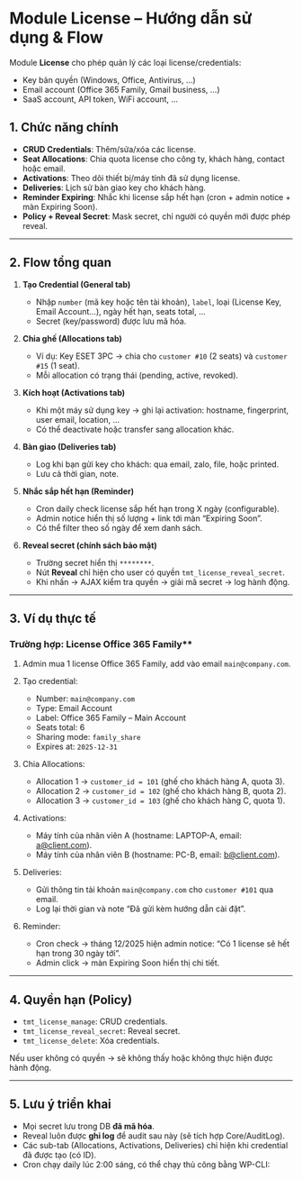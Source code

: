 # Module License – Hướng dẫn sử dụng & Flow

Module **License** cho phép quản lý các loại license/credentials:  

- Key bản quyền (Windows, Office, Antivirus, …)  
- Email account (Office 365 Family, Gmail business, …)  
- SaaS account, API token, WiFi account, …  

## 1. Chức năng chính

- **CRUD Credentials**: Thêm/sửa/xóa các license.  
- **Seat Allocations**: Chia quota license cho công ty, khách hàng, contact hoặc email.  
- **Activations**: Theo dõi thiết bị/máy tính đã sử dụng license.  
- **Deliveries**: Lịch sử bàn giao key cho khách hàng.  
- **Reminder Expiring**: Nhắc khi license sắp hết hạn (cron + admin notice + màn Expiring Soon).  
- **Policy + Reveal Secret**: Mask secret, chỉ người có quyền mới được phép reveal.  

---

## 2. Flow tổng quan

1. **Tạo Credential (General tab)**  
   - Nhập `number` (mã key hoặc tên tài khoản), `label`, loại (License Key, Email Account…), ngày hết hạn, seats total, …  
   - Secret (key/password) được lưu mã hóa.  

2. **Chia ghế (Allocations tab)**  
   - Ví dụ: Key ESET 3PC → chia cho `customer #10` (2 seats) và `customer #15` (1 seat).  
   - Mỗi allocation có trạng thái (pending, active, revoked).  

3. **Kích hoạt (Activations tab)**  
   - Khi một máy sử dụng key → ghi lại activation: hostname, fingerprint, user email, location, …  
   - Có thể deactivate hoặc transfer sang allocation khác.  

4. **Bàn giao (Deliveries tab)**  
   - Log khi bạn gửi key cho khách: qua email, zalo, file, hoặc printed.  
   - Lưu cả thời gian, note.  

5. **Nhắc sắp hết hạn (Reminder)**  
   - Cron daily check license sắp hết hạn trong X ngày (configurable).  
   - Admin notice hiển thị số lượng + link tới màn “Expiring Soon”.  
   - Có thể filter theo số ngày để xem danh sách.  

6. **Reveal secret (chính sách bảo mật)**  
   - Trường secret hiển thị `********`.  
   - Nút **Reveal** chỉ hiện cho user có quyền `tmt_license_reveal_secret`.  
   - Khi nhấn → AJAX kiểm tra quyền → giải mã secret → log hành động.  

---

## 3. Ví dụ thực tế

### Trường hợp: License Office 365 Family**

1. Admin mua 1 license Office 365 Family, add vào email `main@company.com`.  
2. Tạo credential:
   - Number: `main@company.com`  
   - Type: Email Account  
   - Label: Office 365 Family – Main Account  
   - Seats total: 6  
   - Sharing mode: `family_share`  
   - Expires at: `2025-12-31`  

3. Chia Allocations:  
   - Allocation 1 → `customer_id = 101` (ghế cho khách hàng A, quota 3).  
   - Allocation 2 → `customer_id = 102` (ghế cho khách hàng B, quota 2).  
   - Allocation 3 → `customer_id = 103` (ghế cho khách hàng C, quota 1).  

4. Activations:  
   - Máy tính của nhân viên A (hostname: LAPTOP-A, email: <a@client.com>).  
   - Máy tính của nhân viên B (hostname: PC-B, email: <b@client.com>).  

5. Deliveries:  
   - Gửi thông tin tài khoản `main@company.com` cho `customer #101` qua email.  
   - Log lại thời gian và note “Đã gửi kèm hướng dẫn cài đặt”.  

6. Reminder:  
   - Cron check → tháng 12/2025 hiện admin notice: “Có 1 license sẽ hết hạn trong 30 ngày tới”.  
   - Admin click → màn Expiring Soon hiển thị chi tiết.  

---

## 4. Quyền hạn (Policy)

- `tmt_license_manage`: CRUD credentials.  
- `tmt_license_reveal_secret`: Reveal secret.  
- `tmt_license_delete`: Xóa credentials.  

Nếu user không có quyền → sẽ không thấy hoặc không thực hiện được hành động.  

---

## 5. Lưu ý triển khai

- Mọi secret lưu trong DB **đã mã hóa**.  
- Reveal luôn được **ghi log** để audit sau này (sẽ tích hợp Core/AuditLog).  
- Các sub-tab (Allocations, Activations, Deliveries) chỉ hiện khi credential đã được tạo (có ID).  
- Cron chạy daily lúc 2:00 sáng, có thể chạy thủ công bằng WP-CLI:  
